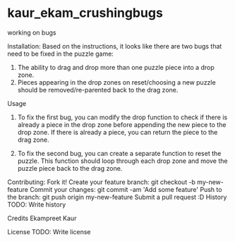 # kaur_ekam_crushingbugs
working on bugs

Installation: Based on the instructions, it looks like there are two bugs that need to be fixed in the puzzle game:
1. The ability to drag and drop more than one puzzle piece into a drop zone.
2. Pieces appearing in the drop zones on reset/choosing a new puzzle should be removed/re-parented back to the drag zone.

Usage
1. To fix the first bug, you can modify the drop function to check if there is already a piece in the drop zone before appending the new piece to the drop zone. If there is already a piece, you can return the piece to the drag zone.

2. To fix the second bug, you can create a separate function to reset the puzzle. This function should loop through each drop zone and move the puzzle piece back to the drag zone.

Contributing:
Fork it!
Create your feature branch: git checkout -b my-new-feature
Commit your changes: git commit -am 'Add some feature'
Push to the branch: git push origin my-new-feature
Submit a pull request :D
History
TODO: Write history

Credits
Ekampreet Kaur

License
TODO: Write license